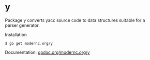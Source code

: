 y
=

Package y converts yacc source code to data structures suitable for a parser generator.

Installation

    $ go get modernc.org/y

Documentation: [godoc.org/modernc.org/y](http://godoc.org/modernc.org/y)
